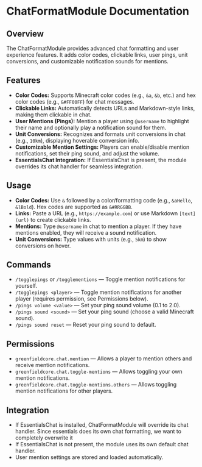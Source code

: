# ChatFormatModule Documentation

## Overview
The ChatFormatModule provides advanced chat formatting and user experience features. It adds color codes, clickable links, user pings, unit conversions, and customizable notification sounds for mentions.

## Features
- **Color Codes:** Supports Minecraft color codes (e.g., `&a`, `&b`, etc.) and hex color codes (e.g., `&#FF00FF`) for chat messages.
- **Clickable Links:** Automatically detects URLs and Markdown-style links, making them clickable in chat.
- **User Mentions (Pings):** Mention a player using `@username` to highlight their name and optionally play a notification sound for them.
- **Unit Conversions:** Recognizes and formats unit conversions in chat (e.g., `10km`), displaying hoverable conversion info.
- **Customizable Mention Settings:** Players can enable/disable mention notifications, set their ping sound, and adjust the volume.
- **EssentialsChat Integration:** If EssentialsChat is present, the module overrides its chat handler for seamless integration.

## Usage
- **Color Codes:** Use `&` followed by a color/formatting code (e.g., `&aHello`, `&lBold`). Hex codes are supported as `&#RRGGBB`.
- **Links:** Paste a URL (e.g., `https://example.com`) or use Markdown `[text](url)` to create clickable links.
- **Mentions:** Type `@username` in chat to mention a player. If they have mentions enabled, they will receive a sound notification.
- **Unit Conversions:** Type values with units (e.g., `5km`) to show conversions on hover.

## Commands
- `/togglepings` or `/togglementions` — Toggle mention notifications for yourself.
- `/togglepings <player>` — Toggle mention notifications for another player (requires permission, see Permissions below).
- `/pings volume <value>` — Set your ping sound volume (0.1 to 2.0).
- `/pings sound <sound>` — Set your ping sound (choose a valid Minecraft sound).
- `/pings sound reset` — Reset your ping sound to default.

## Permissions
- `greenfieldcore.chat.mention` — Allows a player to mention others and receive mention notifications.
- `greenfieldcore.chat.toggle-mentions` — Allows toggling your own mention notifications.
- `greenfieldcore.chat.toggle-mentions.others` — Allows toggling mention notifications for other players.

## Integration
- If EssentialsChat is installed, ChatFormatModule will override its chat handler. Since essentials does its own chat formatting, we want to completely overwrite it
- If EssentialsChat is not present, the module uses its own default chat handler.
- User mention settings are stored and loaded automatically.